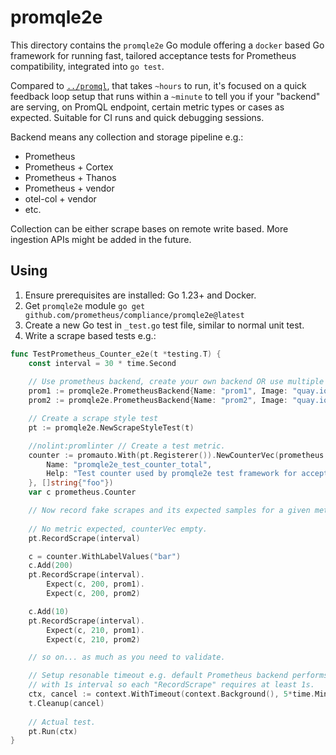# promqle2e

This directory contains the `promqle2e` Go module offering a `docker` based Go framework for 
running fast, tailored acceptance tests for Prometheus compatibility, integrated into `go test`. 

Compared to [`../promql`](../promql), that takes `~hours` to run, it's focused on
a quick feedback loop setup that runs within a `~minute` to tell you if your "backend"
are serving, on PromQL endpoint, certain metric types or cases as expected. Suitable
for CI runs and quick debugging sessions.

Backend means any collection and storage pipeline e.g.:

* Prometheus
* Prometheus + Cortex
* Prometheus + Thanos
* Prometheus + vendor
* otel-col + vendor
* etc.

Collection can be either scrape bases on remote write based. More ingestion
APIs might be added in the future.

## Using

1. Ensure prerequisites are installed: Go 1.23+ and Docker.
2. Get `promqle2e` module `go get github.com/prometheus/compliance/promqle2e@latest`
3. Create a new Go test in `_test.go` test file, similar to normal unit test.
4. Write a scrape based tests e.g.:

```go
func TestPrometheus_Counter_e2e(t *testing.T) {
	const interval = 30 * time.Second
  
	// Use prometheus backend, create your own backend OR use multiple ones for reference.
	prom1 := promqle2e.PrometheusBackend{Name: "prom1", Image: "quay.io/prometheus/prometheus:v3.2.0"}
	prom2 := promqle2e.PrometheusBackend{Name: "prom2", Image: "quay.io/prometheus/prometheus:v2.55.0"}

	// Create a scrape style test
	pt := promqle2e.NewScrapeStyleTest(t)

	//nolint:promlinter // Create a test metric.
	counter := promauto.With(pt.Registerer()).NewCounterVec(prometheus.CounterOpts{
		Name: "promqle2e_test_counter_total",
		Help: "Test counter used by promqle2e test framework for acceptance tests.",
	}, []string{"foo"})
	var c prometheus.Counter

	// Now record fake scrapes and its expected samples for a given metric and backend.
	
	// No metric expected, counterVec empty.
	pt.RecordScrape(interval)

	c = counter.WithLabelValues("bar")
	c.Add(200)
	pt.RecordScrape(interval).
		Expect(c, 200, prom1).
		Expect(c, 200, prom2)

	c.Add(10)
	pt.RecordScrape(interval).
		Expect(c, 210, prom1).
		Expect(c, 210, prom2)

	// so on... as much as you need to validate.

	// Setup resonable timeout e.g. default Prometheus backend performs real scrapes 
	// with 1s interval so each "RecordScrape" requires at least 1s.
	ctx, cancel := context.WithTimeout(context.Background(), 5*time.Minute)
	t.Cleanup(cancel)
	
	// Actual test.
	pt.Run(ctx)
}
```



